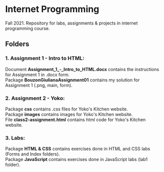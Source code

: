 # Internet Programming
Fall 2021. Repository for labs, assignments &amp; projects in internet programming course.

## Folders

### 1. Assignment 1 - Intro to HTML:

<p>
    Document <b>Assignment_1_-_Intro_to_HTML.docx</b> contains the instructions for Assignment 1 in .docx form. <br>
    Package <b>BouzonGiulianaAssignment01</b> contains my solution for Assignment 1 (.png, main, form). <br>
</p>

### 2. Assignment 2 - Yoko:

<p> 
    Package <b>css</b> contains .css files for Yoko's Kitchen website. <br>
    Package <b>images</b> contains images for Yoko's Kitchen website. <br>
    File <b>class2-assignment.html</b> contains html code for Yoko's Kitchen website. <br>
</p>

### 3. Labs:

<p> 
    Package <b>HTML & CSS</b> contains exercises done in HTML and CSS labs (Forms and Index folders). <br>
    Package <b>JavaScript</b> contains exercises done in JavaScript labs (lab1 folder). <br>
</p>

